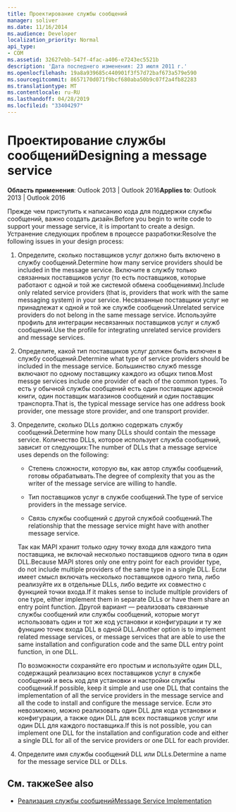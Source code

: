 ```yaml
---
title: Проектирование службы сообщений
manager: soliver
ms.date: 11/16/2014
ms.audience: Developer
localization_priority: Normal
api_type:
- COM
ms.assetid: 32627ebb-547f-4fac-a406-e7243ec5521b
description: 'Дата последнего изменения: 23 июля 2011 г.'
ms.openlocfilehash: 19a8a939685c440901f3f57d72baf673a579e590
ms.sourcegitcommit: 8657170d071f9bcf680aba50b9c07f2a4fb82283
ms.translationtype: MT
ms.contentlocale: ru-RU
ms.lasthandoff: 04/28/2019
ms.locfileid: "33404297"
---
```

# <a name="designing-a-message-service"></a><span data-ttu-id="e6293-103">Проектирование службы сообщений</span><span class="sxs-lookup"><span data-stu-id="e6293-103">Designing a message service</span></span>

<span data-ttu-id="e6293-104">**Область применения**: Outlook 2013 | Outlook 2016</span><span class="sxs-lookup"><span data-stu-id="e6293-104">**Applies to**: Outlook 2013 | Outlook 2016</span></span> 
  
<span data-ttu-id="e6293-105">Прежде чем приступить к написанию кода для поддержки службы сообщений, важно создать дизайн.</span><span class="sxs-lookup"><span data-stu-id="e6293-105">Before you begin to write code to support your message service, it is important to create a design.</span></span> <span data-ttu-id="e6293-106">Устранение следующих проблем в процессе разработки:</span><span class="sxs-lookup"><span data-stu-id="e6293-106">Resolve the following issues in your design process:</span></span>
  
1. <span data-ttu-id="e6293-107">Определите, сколько поставщиков услуг должно быть включено в службу сообщений.</span><span class="sxs-lookup"><span data-stu-id="e6293-107">Determine how many service providers should be included in the message service.</span></span> <span data-ttu-id="e6293-108">Включите в службу только связанных поставщиков услуг (то есть поставщиков, которые работают с одной и той же системой обмена сообщениями).</span><span class="sxs-lookup"><span data-stu-id="e6293-108">Include only related service providers (that is, providers that work with the same messaging system) in your service.</span></span> <span data-ttu-id="e6293-109">Несвязанные поставщики услуг не принадлежат к одной и той же службе сообщений.</span><span class="sxs-lookup"><span data-stu-id="e6293-109">Unrelated service providers do not belong in the same message service.</span></span> <span data-ttu-id="e6293-110">Используйте профиль для интеграции несвязанных поставщиков услуг и служб сообщений.</span><span class="sxs-lookup"><span data-stu-id="e6293-110">Use the profile for integrating unrelated service providers and message services.</span></span>
    
2. <span data-ttu-id="e6293-111">Определите, какой тип поставщиков услуг должен быть включен в службу сообщений.</span><span class="sxs-lookup"><span data-stu-id="e6293-111">Determine what type of service providers should be included in the message service.</span></span> <span data-ttu-id="e6293-112">Большинство служб messge включают по одному поставщику каждого из общих типов.</span><span class="sxs-lookup"><span data-stu-id="e6293-112">Most messge services include one provider of each of the common types.</span></span> <span data-ttu-id="e6293-113">То есть у обычной службы сообщений есть один поставщик адресной книги, один поставщик магазинов сообщений и один поставщик транспорта.</span><span class="sxs-lookup"><span data-stu-id="e6293-113">That is, the typical message service has one address book provider, one message store provider, and one transport provider.</span></span>
    
3. <span data-ttu-id="e6293-114">Определите, сколько DLLs должно содержать службу сообщений.</span><span class="sxs-lookup"><span data-stu-id="e6293-114">Determine how many DLLs should contain the message service.</span></span> <span data-ttu-id="e6293-115">Количество DLLs, которое использует служба сообщений, зависит от следующих:</span><span class="sxs-lookup"><span data-stu-id="e6293-115">The number of DLLs that a message service uses depends on the following:</span></span>
    
   - <span data-ttu-id="e6293-116">Степень сложности, которую вы, как автор службы сообщений, готовы обрабатывать.</span><span class="sxs-lookup"><span data-stu-id="e6293-116">The degree of complexity that you as the writer of the message service are willing to handle.</span></span>
    
   - <span data-ttu-id="e6293-117">Тип поставщиков услуг в службе сообщений.</span><span class="sxs-lookup"><span data-stu-id="e6293-117">The type of service providers in the message service.</span></span>
    
   - <span data-ttu-id="e6293-118">Связь службы сообщений с другой службой сообщений.</span><span class="sxs-lookup"><span data-stu-id="e6293-118">The relationship that the message service might have with another message service.</span></span>
    
   <span data-ttu-id="e6293-119">Так как MAPI хранит только одну точку входа для каждого типа поставщика, не включай несколько поставщиков одного типа в один DLL.</span><span class="sxs-lookup"><span data-stu-id="e6293-119">Because MAPI stores only one entry point for each provider type, do not include multiple providers of the same type in a single DLL.</span></span> <span data-ttu-id="e6293-120">Если имеет смысл включать несколько поставщиков одного типа, либо реализуйте их в отдельные DLLs, либо ведите их совместно с функцией точки входа.</span><span class="sxs-lookup"><span data-stu-id="e6293-120">If it makes sense to include multiple providers of one type, either implement them in separate DLLs or have them share an entry point function.</span></span> <span data-ttu-id="e6293-121">Другой вариант — реализовать связанные службы сообщений или службы сообщений, которые могут использовать один и тот же код установки и конфигурации и ту же функцию точек входа DLL в одной DLL.</span><span class="sxs-lookup"><span data-stu-id="e6293-121">Another option is to implement related message services, or message services that are able to use the same installation and configuration code and the same DLL entry point function, in one DLL.</span></span>
    
   <span data-ttu-id="e6293-122">По возможности сохраняйте его простым и используйте один DLL, содержащий реализацию всех поставщиков услуг в службе сообщений и весь код для установки и настройки службы сообщений.</span><span class="sxs-lookup"><span data-stu-id="e6293-122">If possible, keep it simple and use one DLL that contains the implementation of all the service providers in the message service and all the code to install and configure the message service.</span></span> <span data-ttu-id="e6293-123">Если это невозможно, можно реализовать один DLL для кода установки и конфигурации, а также один DLL для всех поставщиков услуг или один DLL для каждого поставщика.</span><span class="sxs-lookup"><span data-stu-id="e6293-123">If this is not possible, you can implement one DLL for the installation and configuration code and either a single DLL for all of the service providers or one DLL for each provider.</span></span>
    
4. <span data-ttu-id="e6293-124">Определите имя службы сообщений DLL или DLLs.</span><span class="sxs-lookup"><span data-stu-id="e6293-124">Determine a name for the message service DLL or DLLs.</span></span> 
    
## <a name="see-also"></a><span data-ttu-id="e6293-125">См. также</span><span class="sxs-lookup"><span data-stu-id="e6293-125">See also</span></span>

- [<span data-ttu-id="e6293-126">Реализация службы сообщений</span><span class="sxs-lookup"><span data-stu-id="e6293-126">Message Service Implementation</span></span>](message-service-implementation.md)

